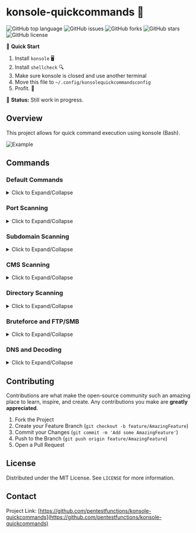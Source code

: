 
# konsole-quickcommands 🚀

![GitHub top language](https://img.shields.io/github/languages/top/pentestfunctions/konsole-quickcommands)
![GitHub issues](https://img.shields.io/github/issues/pentestfunctions/konsole-quickcommands)
![GitHub forks](https://img.shields.io/github/forks/pentestfunctions/konsole-quickcommands)
![GitHub stars](https://img.shields.io/github/stars/pentestfunctions/konsole-quickcommands)
![GitHub license](https://img.shields.io/github/license/pentestfunctions/konsole-quickcommands)

📌 **Quick Start**

1. Install `konsole` 🖥️
2. Install `shellcheck` 🔍
3. Make sure konsole is closed and use another terminal
4. Move this file to `~/.config/konsolequickcommandsconfig`
5. Profit. 💸

🔨 **Status:** Still work in progress.

## Overview
This project allows for quick command execution using konsole (Bash).

![Example](sampleidea.gif)

## Commands


### Default Commands

<details>
<summary>Click to Expand/Collapse</summary>

| Command | Description | Implemented |
|:--------|:------------|:-----------:|
| 0. Clear the screen | Clearing the screen | [x] |
| 1. Set Target Variable | Set the target for scanning | [x] |
| 2. Host penetration testing directory | Host penetration testing directory | [x] |
| 3. Listen with netcat | Listen with netcat | [x] |
| 99. Check Everything is installed | Check Installations | [x] |

</details>

### Port Scanning

<details>
<summary>Click to Expand/Collapse</summary>

| Command | Description | Implemented |
|:--------|:------------|:-----------:|
| 0. Long form general enumeration | Long form general enumeration | [x] |
| 1. Verbose, syn, all ports, all scripts, no ping | Nmap Verbose, Syn, All Ports | [x] |
| 2. Identify ports on target | Rustscan | [x] |
| 3. Quick Port Scan | Quick Nmap scan | [x] |

</details>

### Subdomain Scanning

<details>
<summary>Click to Expand/Collapse</summary>

| Command | Description | Implemented |
|:--------|:------------|:-----------:|
| 1. Wfuzz Brute subdomains | Wfuzz Brute subdomains | [x] |
| 2. Retrieve Subdomains | Retrieve Subdomains from web archive | [x] |

</details>

### CMS Scanning

<details>
<summary>Click to Expand/Collapse</summary>

| Command | Description | Implemented |
|:--------|:------------|:-----------:|
| 0. Identify your targets software | httpx checking | [x] |
| 1. Whatweb | Whatweb | [x] |
| 2. Wafw00f | Wafw00f | [x] |
| 3. Wordpress/Wpscan | Wordpress/Wpscan | [x] |

</details>

### Directory Scanning

<details>
<summary>Click to Expand/Collapse</summary>

| Command | Description | Implemented |
|:--------|:------------|:-----------:|
| 0. Quick Directory Scan | dirsearch quick | [x] |
| 1. Dirsearch complex | dirsearch complex | [x] |
| 2. Gobuster | Gobuster directory scanning | [x] |

</details>

### Bruteforce and FTP/SMB

<details>
<summary>Click to Expand/Collapse</summary>

| Command | Description | Implemented |
|:--------|:------------|:-----------:|
| 0. Hydra To be fixed later | Hydra Commands | [x] |
| 0. FTP anonymous download | Anonymous login and retrieve all files | [x] |
| 1. SMB enumeration (Enum4Linux) | SMB enumeration with enum4linux | [x] |

</details>

### DNS and Decoding

<details>
<summary>Click to Expand/Collapse</summary>

| Command | Description | Implemented |
|:--------|:------------|:-----------:|
| 0. (Dig) DNS information | Dig the DNS info | [x] |
| Base64 Decode | Decode a base64-encoded data | [x] |
| Base32 Decode | Decode a base32-encoded data | [x] |
| Base58 Decode | Decode a base58-encoded data | [x] |
| Base85 Decode | Decode a base85 (Ascii85)-encoded data | [x] |
| URL Decode | Decode a URL-encoded string | [x] |
| Hex Decode | Decode a hex-encoded string | [x] |
| ROT13 Decode | Decode a ROT13-encoded string | [x] |
| AES Decrypt | Decrypt AES-encrypted data (AES-256-CBC) | [x] |

</details>


## Contributing
Contributions are what make the open-source community such an amazing place to learn, inspire, and create. Any contributions you make are **greatly appreciated**.

1. Fork the Project
2. Create your Feature Branch (`git checkout -b feature/AmazingFeature`)
3. Commit your Changes (`git commit -m 'Add some AmazingFeature'`)
4. Push to the Branch (`git push origin feature/AmazingFeature`)
5. Open a Pull Request

## License
Distributed under the MIT License. See `LICENSE` for more information.

## Contact
Project Link: [https://github.com/pentestfunctions/konsole-quickcommands](https://github.com/pentestfunctions/konsole-quickcommands)
